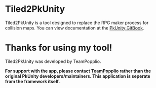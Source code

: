 # Tiled2PkUnity
Tiled2PkUnity is a tool designed to replace the RPG maker process for collision maps.
You can view documentation at the [PkUnity GitBook](https://pokemonunity.gitbooks.io/pokemon-unity/content/tiled2pkunity.html).

# Thanks for using my tool!
Tiled2PkUnity was developed by TeamPopplio.

**For support with the app, please contact [TeamPopplio](https://github.com/TeamPopplio) rather than the original PkUnity developers/maintainers. This application is seperate from the framework itself.**
